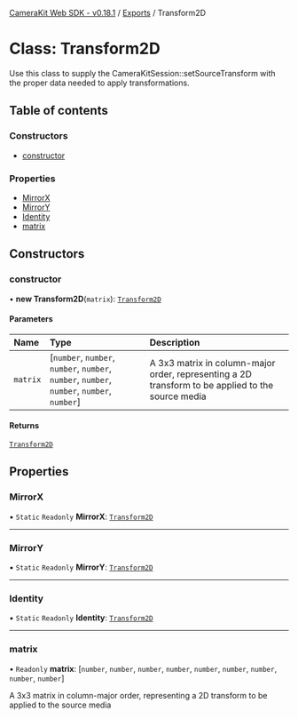 [CameraKit Web SDK - v0.18.1](../README.md) / [Exports](../modules.md) / Transform2D

# Class: Transform2D

Use this class to supply the CameraKitSession::setSourceTransform with the proper data
needed to apply transformations.

## Table of contents

### Constructors

- [constructor](Transform2D.md#constructor)

### Properties

- [MirrorX](Transform2D.md#mirrorx)
- [MirrorY](Transform2D.md#mirrory)
- [Identity](Transform2D.md#identity)
- [matrix](Transform2D.md#matrix)

## Constructors

### constructor

• **new Transform2D**(`matrix`): [`Transform2D`](Transform2D.md)

#### Parameters

| Name | Type | Description |
| :------ | :------ | :------ |
| `matrix` | [`number`, `number`, `number`, `number`, `number`, `number`, `number`, `number`, `number`] | A 3x3 matrix in column-major order, representing a 2D transform to be applied to the source media |

#### Returns

[`Transform2D`](Transform2D.md)

## Properties

### MirrorX

▪ `Static` `Readonly` **MirrorX**: [`Transform2D`](Transform2D.md)

___

### MirrorY

▪ `Static` `Readonly` **MirrorY**: [`Transform2D`](Transform2D.md)

___

### Identity

▪ `Static` `Readonly` **Identity**: [`Transform2D`](Transform2D.md)

___

### matrix

• `Readonly` **matrix**: [`number`, `number`, `number`, `number`, `number`, `number`, `number`, `number`, `number`]

A 3x3 matrix in column-major order, representing a 2D transform to be applied to the source media

